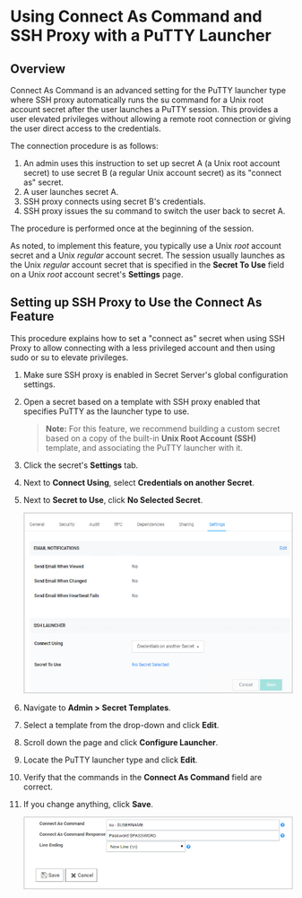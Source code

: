 [title]: # (Using Connect As Command and SSH Proxy with a PuTTY launcher)
[tags]: # (Connect As Command,PuTTY launcher,SSH proxy,Unix, root account)
[priority]: # (1000)
[redirect]: # (SshProxyWithConnectAs)

# Using Connect As Command and SSH Proxy with a PuTTY Launcher

## Overview

Connect As Command is an advanced setting for the PuTTY launcher type where SSH proxy automatically runs the su command for a Unix root account secret after the user launches a PuTTY session. This provides a user elevated privileges without allowing a remote root connection or giving the user direct access to the credentials. 

The connection procedure is as follows:

1. An admin uses this instruction to set up secret A (a Unix root account secret) to use secret B (a regular Unix account secret) as its "connect as" secret.
1. A user launches secret A.
1. SSH proxy connects using secret B's credentials.
1. SSH proxy issues the su command to switch the user back to secret A. 

The procedure is performed once at the beginning of the session.

As noted, to implement this feature, you typically use a Unix *root* account secret and a Unix *regular* account secret. The session usually launches as the Unix *regular* account secret that is specified in the **Secret To Use** field on a Unix *root* account secret's **Settings** page.

## Setting up SSH Proxy to Use the Connect As Feature

This procedure explains how to set a "connect as" secret when using SSH Proxy to allow connecting with a less privileged account and then using sudo or su to elevate privileges.

1. Make sure SSH proxy is enabled in Secret Server's global configuration settings.

1. Open a secret based on a template with SSH proxy enabled that specifies PuTTY as the launcher type to use.

   >**Note:** For this feature, we recommend building a custom secret based on a copy of the built-in **Unix Root Account (SSH)** template, and associating the PuTTY launcher with it.

1. Click the secret's **Settings** tab.

1. Next to **Connect Using**, select **Credentials on another Secret**.

1. Next to **Secret to Use**, click **No Selected Secret**.

   ![image-connect-as-command2](images/connect-as-command2.png)

1. Navigate to **Admin \> Secret Templates**.

1. Select a template from the drop-down and click **Edit**.

1. Scroll down the page and click **Configure Launcher**.

1. Locate the PuTTY launcher type and  click **Edit**.

1. Verify that the commands in the **Connect As Command** field are correct.

1. If you change anything, click **Save**.

   ![image-connect-as-command3](images/connect-as-command3.png)
